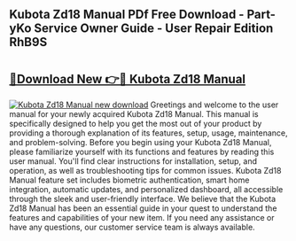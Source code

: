 ## Kubota Zd18 Manual PDf Free Download - Part-yKo Service Owner Guide - User Repair Edition RhB9S

# <h2><a href="http://bc91658.oget.top/?id=Kubota+Zd18+Manual">🔗Download New 👉🔴 Kubota Zd18 Manual</a></h2>

[![Kubota Zd18 Manual new download](https://i.imgur.com/5g1atiW.png)](http://bc91658.oget.top/?id=Kubota+Zd18+Manual)
Greetings and welcome to the user manual for your newly acquired Kubota Zd18 Manual. This manual is specifically designed to help you get the most out of your product by providing a thorough explanation of its features, setup, usage, maintenance, and problem-solving. Before you begin using your Kubota Zd18 Manual, please familiarize yourself with its functions and features by reading this user manual. You'll find clear instructions for installation, setup, and operation, as well as troubleshooting tips for common issues. Kubota Zd18 Manual feature set includes biometric authentication, smart home integration, automatic updates, and personalized dashboard, all accessible through the sleek and user-friendly interface. We believe that the Kubota Zd18 Manual has been an essential guide in your quest to understand the features and capabilities of your new item. If you need any assistance or have any questions, our customer service team is always available.
